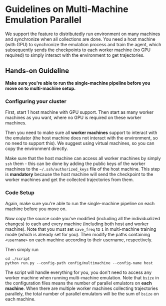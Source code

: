 # Guidelines on Multi-Machine Emulation Parallel

We support the feature to distributedly run environment on many machines and synchronize when all collections are done.
You need a host machine (with GPU) to synchronize the emulation process and train the agent, which subsequently sends the checkpoints to each worker machine (no GPU required) to simply interact with the environment to get trajectories. 

## Hands-on Guideline

**Make sure you're able to run the single-machine pipeline before you move on to multi-machine setup.**

### Configuring your cluster

First, start 1 host machine with GPU support. Then start as many worker machines as you want, where no GPU is required on these worker machines. 

Then you need to make sure all **worker machines** support to interact with the emulator (the host machine does not interact with the environment, so no need to support this). We suggest using virtual machines, so you can copy the environment directly. 

Make sure that the host machine can access all worker machines by simply `ssh` them - this can be done by adding the public keys of the worker machines to the `~/.ssh/authorized_keys` file of the host machine. This step is **mandatory** because the host machine will send the checkpoint to the worker machines and get the collected trajectories from them.

### Code Setup

Again, make sure you're able to run the single-machine pipeline on each machine before you move on.

Now copy the source code you've modified (including all the individualized changes) to each and every machine (including both host and worker machine). Note that you must set `save_freq` to `1` in multi-machine training mode (which is already set for you). Then modify the paths containing `<username>` on each machine according to their username, respectively.

Then simply run

```
cd ./script
python run.py --config-path config/multimachine --config-name host
```

The script will handle everything for you, you don't need to access any worker machine when running multi-machine emulation. Note that `bsize` in the configuration files means the number of parallel emulators on **each machine**. When there are multiple worker machines collecting trajectories parallely, the total number of parallel emulators will be the sum of `bsize` on each machine.

